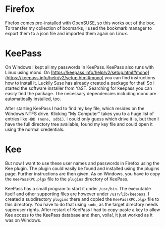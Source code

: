 # Firefox

Firefox comes pre-installed with OpenSUSE, so this works out of the box. To transfer my collection of boomarks, I used the bookmark manager to export them to a json file and imported them again on Linux.

# KeePass

On Windows I kept all my passwords in KeePass. KeePass also runs with Linux using mono. On [https://keepass.info/help/v2/setup.html#mono](https://keepass.info/help/v2/setup.html#mono) you can find instructions how to install it. Luckily Suse has already created a package for that! So I started the software installer from YaST. Searching for keepass you can easily find the package. The necessary dependencies including mono are automatically installed, too.

After starting KeePass I had to find my key file, which resides on the Windows NTFS drive. Klicking "My Computer" takes you to a huge list of entries like `HDD (none, sdb1)`. I could only guess which drive it is, but then I have the full directory tree available, found my key file and could open it using the normal credentials.

# Kee

But now I want to use these user names and passwords in Firefox using the Kee plugin. The plugin could easily be found and installed using the plugins page. Further instructions are then given. As on Windows, you have to copy the `KeePassRPC.plgx` file to the `plugins` directory of KeePass.

KeePass has a small program to start it under `/usr/bin`. The executable itself and other supporting files are however under `/usr/lib/keepass`. I created a subdirectory `plugins` there and copied the `KeePassRPC.plgx` file to this directory. You have to do that using `sudo`, as the target directory needs superuser rights. After restart of KeePass I had to copy-paste a key to allow Kee access to the KeePass database and then, voila!, it just worked as it was on Windows.
